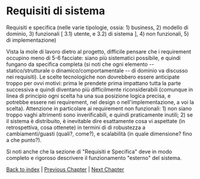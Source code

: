# Requisiti di sistema
Requisiti e specifica (nelle varie tipologie, ossia: 1) business, 2) modello di dominio, 3) funzionali [ 3.1) utente, e 3.2) di sistema ], 4) non funzionali, 5) di implementazione)

Vista la mole di lavoro dietro al progetto, difficile pensare che i requirement occupino meno di 5-6 facciate: siano più sistematici possibile, e quindi fungano da specifica completa (si noti che ogni elemento -- statico/strutturale o dinamico/comportamentale -- di dominio va discusso nei requisiti).
Le scelte tecnologiche non dovrebbero essere anticipate troppo per ovvi motivi: prima le prendete prima impattano tutta la parte successiva e quindi diventano più difficilmente riconsiderabili (comunque in linea di principio ogni scelta ha una sua posizione logica precisa, e potrebbe essere nei requirement, nel design o nell'implementazione, a voi la scelta).
Attenzione in particolare ai requirement non funzionali: 1) non siano troppo vaghi altrimenti sono inverificabili, e quindi praticamente inutili; 2) se il sistema è distribuito, è inevitable dire esattamente cosa vi aspettate (in retrospettiva, cosa ottenete) in termini di di robustezza a cambiamenti/guasti (quali?, come?), e scalabilità (in quale dimensione? fino a che punto?).

Si noti anche che la sezione di "Requisiti e Specifica" deve in modo completo e rigoroso descrivere il funzionamento "esterno" del sistema.

[Back to index](../index.md) | 
[Previous Chapter](../2-development-process/index.md) | 
[Next Chapter](../4-architectural-design/index.md)